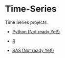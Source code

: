 # Time-Series
Time Series projects.

* [Python (Not ready Yet!) ](https://github.com/arqmain/Time-Series/tree/master/Python)

* [R](https://github.com/arqmain/Time-Series/tree/master/R)

* [SAS (Not ready Yet!) ](https://github.com/arqmain/Time-Series/tree/master/SAS)
